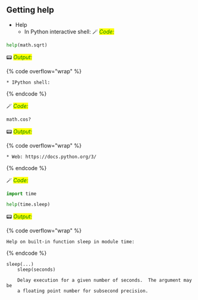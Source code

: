 ## Getting help

* Help
    * In Python interactive shell:
🪄 _<mark style="color:green;">Code:</mark>_

```python
help(math.sqrt)
```
📟 _<mark style="color:green;">Output:</mark>_

{% code overflow="wrap" %}
```
* IPython shell:
```
{% endcode %}

🪄 _<mark style="color:green;">Code:</mark>_

```python
math.cos?
```
📟 _<mark style="color:green;">Output:</mark>_

{% code overflow="wrap" %}
```
* Web: https://docs.python.org/3/
```
{% endcode %}



🪄 _<mark style="color:green;">Code:</mark>_

```python
import time

help(time.sleep)
```

📟 _<mark style="color:green;">Output:</mark>_

{% code overflow="wrap" %}
```
Help on built-in function sleep in module time:
```
{% endcode %}

    
    sleep(...)
        sleep(seconds)
        
        Delay execution for a given number of seconds.  The argument may be
        a floating point number for subsecond precision.